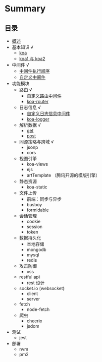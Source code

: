 # Summary

## 目录

* [概述](README.md)
* 基本知识 √
  * [koa](./doc/基本知识/koa.md)
  * [koa1 与 koa2](./doc/基本知识/koa1与koa2.md)
* 中间件 √
  * [中间件执行顺序](./doc/中间件/中间件执行顺序.md)
  * [自定义中间件](./doc/中间件/自定义中间件.md)
* 功能模块
  * 路由 √
    * [自定义路由中间件](./doc/功能模块/路由/自定义路由中间件.md)
    * [koa-router](./doc/功能模块/路由/koa-router.md)
  * 日志信息 √
    * [自定义日志信息中间件](./doc/功能模块/日志信息/自定义日志信息中间件.md)
    * [koa-logger](./doc/功能模块/日志信息/koa-logger.md)
  * 解析数据 √
    * [get](./doc/功能模块/解析数据/get.md)
    * [post](./doc/功能模块/解析数据/post.md)
  * 同源策略与跨域 √
    * jsonp
    * cors
  * 视图引擎
    * koa-views
    * ejs
    * artTemplate （腾讯开源的模版引擎）
  * 静态资源
    * koa-static
  * 文件上传
    * 前端：同步与异步
    * busboy
    * formidable
  * 会话管理
    * cookie
    * session
    * token
  * 数据持久化
    * 本地存储
    * mongodb
    * mysql
    * redis
  * 攻击防御
    * xss
  * restful api
    * rest 设计
  * socket.io \(websocket\)
    * client
    * server
  * fetch
    * node-fetch
  * 爬虫
    * cheerio
    * jsdom
* 测试
  * jest
* 部署
  * nvm
  * pm2

